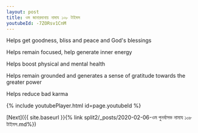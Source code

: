 ```yaml
---
layout: post
title: ওম জানারদানায় নামায ১০৮ টাইমস
youtubeId: -7ZORsv1CnM
---
```

 
 
Helps get goodness, bliss and peace and God's blessings
 
Helps remain focused, help generate inner energy 
 
Helps boost physical and mental health 
 
Helps remain grounded and generates a sense of gratitude towards the greater power 
 
Helps reduce bad karma
 
 
 
 


{% include youtubePlayer.html id=page.youtubeId %}
 
[Next]({{ site.baseurl }}{% link  split2/_posts/2020-02-06-ওম পুনর্বাসভ নামায ১০৮ টাইমস.md%})
 
